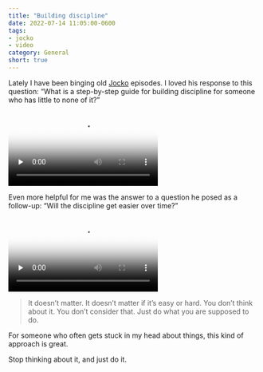 ```yaml
---
title: "Building discipline"
date: 2022-07-14 11:05:00-0600
tags:
- jocko
- video
category: General
short: true
---
```


Lately I have been binging old [Jocko](https://jocko.com) episodes. I loved his response to this question: “What is a step-by-step guide for building discipline for someone who has little to none of it?”

<div class="embed-responsive embed-responsive-1by1">
    <video class="embed-responsive-item" controls="controls" playsinline="playsinline" src="https://media.bennorris.com/videos/posts/jocko-building-discipline-part1.mov" poster="https://media.bennorris.com/images/posts/jocko-willink.jpg" preload="none"></video>
</div>

Even more helpful for me was the answer to a question he posed as a follow-up: “Will the discipline get easier over time?”

<div class="embed-responsive embed-responsive-1by1">
    <video class="embed-responsive-item" controls="controls" playsinline="playsinline" src="https://media.bennorris.com/videos/posts/jocko-building-discipline-part2.mov" poster="https://media.bennorris.com/images/posts/jocko-willink.jpg" preload="none"></video>
</div>

> It doesn’t matter. It doesn’t matter if it’s easy or hard. You don’t think about it. You don’t consider that. Just do what you are supposed to do.

For someone who often gets stuck in my head about things, this kind of approach is great.

Stop thinking about it, and just do it.
